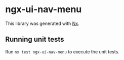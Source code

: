 # ngx-ui-nav-menu

This library was generated with [Nx](https://nx.dev).

## Running unit tests

Run `nx test ngx-ui-nav-menu` to execute the unit tests.

